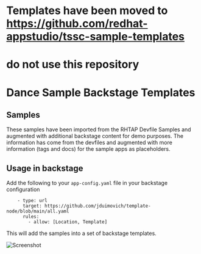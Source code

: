 #  Templates have been moved to https://github.com/redhat-appstudio/tssc-sample-templates

# do not use this repository

#  Dance Sample Backstage Templates


## Samples

These samples have been imported from the RHTAP Devfile Samples and augmented with additional backstage content for demo purposes. The information has come from the devfiles and augmented with more information (tags and docs) for the sample apps as placeholders. 


## Usage in backstage 

Add the following to your `app-config.yaml` file in your backstage configuration 

``` 
    - type: url
      target: https://github.com/jduimovich/template-node/blob/main/all.yaml 
      rules:
        - allow: [Location, Template]
```

This will add the samples into a set of backstage templates.

![Screenshot](backstage.png)
